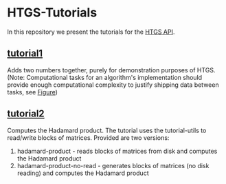 # HTGS-Tutorials

In this repository we present the tutorials for the [HTGS API](https://github.com/usnistgov/htgs).

## [**tutorial1**](https://pages.nist.gov/HTGS/doxygen/tutorial1.html)
Adds two numbers together, purely for demonstration purposes of HTGS. (Note: Computational tasks for an algorithm's implementation should provide enough computational complexity to justify shipping data between tasks, see [Figure](https://pages.nist.gov/HTGS/doxygen/figures/blocksize-impact.png))

## [**tutorial2**](https://pages.nist.gov/HTGS/doxygen/tutorial2.html)
Computes the Hadamard product. The tutorial uses the tutorial-utils to read/write blocks of matrices. Provided are two versions:

1. hadamard-product - reads blocks of matrices from disk and computes the Hadamard product
2. hadamard-product-no-read - generates blocks of matrices (no disk reading) and computes the Hadamard product

